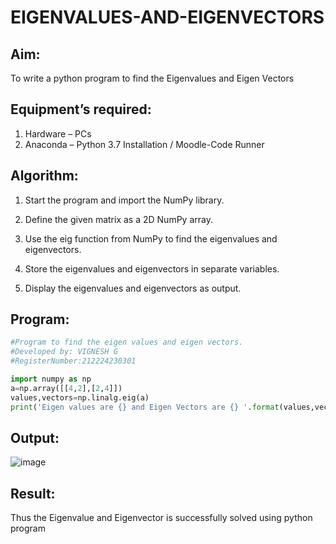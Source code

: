 # EIGENVALUES-AND-EIGENVECTORS
## Aim:
To write a python program to find the Eigenvalues and Eigen Vectors
## Equipment’s required:
1. 	Hardware – PCs
2. 	Anaconda – Python 3.7 Installation / Moodle-Code Runner
## Algorithm:

1. Start the program and import the NumPy library.

2. Define the given matrix as a 2D NumPy array.

3. Use the eig function from NumPy to find the eigenvalues and eigenvectors.

4. Store the eigenvalues and eigenvectors in separate variables.

5. Display the eigenvalues and eigenvectors as output.

## Program:
```python
#Program to find the eigen values and eigen vectors.
#Developed by: VIGNESH G     
#RegisterNumber:212224230301

import numpy as np
a=np.array([[4,2],[2,4]])
values,vectors=np.linalg.eig(a)
print('Eigen values are {} and Eigen Vectors are {} '.format(values,vectors))
```
## Output:
![image](https://github.com/user-attachments/assets/12e9d6af-bafd-4dfd-aeee-4c4222277213)

## Result:
Thus the Eigenvalue and Eigenvector is successfully solved using python program
